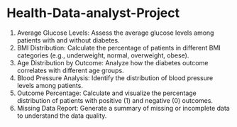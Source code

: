# Health-Data-analyst-Project
1.	Average Glucose Levels: Assess the average glucose levels among patients with and without diabetes.
2.	BMI Distribution: Calculate the percentage of patients in different BMI categories (e.g., underweight, normal, overweight, obese).
3.	Age Distribution by Outcome: Analyze how the diabetes outcome correlates with different age groups.
4.	Blood Pressure Analysis: Identify the distribution of blood pressure levels among patients.
5.	Outcome Percentage: Calculate and visualize the percentage distribution of patients with positive (1) and negative (0) outcomes.
6.	Missing Data Report: Generate a summary of missing or incomplete data to understand the data quality.
